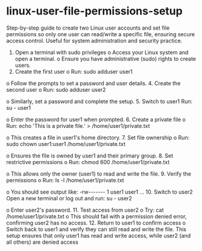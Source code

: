 # linux-user-file-permissions-setup
Step-by-step guide to create two Linux user accounts and set file permissions so only one user can read/write a specific file, ensuring secure access control. Useful for system administration and security practice.
1.	Open a terminal with sudo privileges
o	Access your Linux system and open a terminal.
o	Ensure you have administrative (sudo) rights to create users.
2.	Create the first user
o	Run: sudo adduser user1

o	Follow the prompts to set a password and user details.
4.	Create the second user
o	Run: sudo adduser user2

o	Similarly, set a password and complete the setup.
5.	Switch to user1
Run: su - user1

o	Enter the password for user1 when prompted.
6.	Create a private file
o	Run: echo 'This is a private file.' > /home/user1/private.txt

o	This creates a file in user1's home directory.
7.	Set file ownership
o	Run: sudo chown user1:user1 /home/user1/private.txt

o	Ensures the file is owned by user1 and their primary group.
8.	Set restrictive permissions
o	Run: chmod 600 /home/user1/private.txt

o	This allows only the owner (user1) to read and write the file.
9.	Verify the permissions
o	Run: ls -l /home/user1/private.txt

o	You should see output like: -rw------- 1 user1 user1 ...
10.	Switch to user2
Open a new terminal or log out and run: su - user2

o	Enter user2's password.
11.	Test access from user2
o	Try: cat /home/user1/private.txt
o	This should fail with a permission denied error, confirming user2 has no access.
12.	Return to user1 to confirm access
o	Switch back to user1 and verify they can still read and write the file.
This setup ensures that only user1 has read and write access, while user2 (and all others) are denied access
